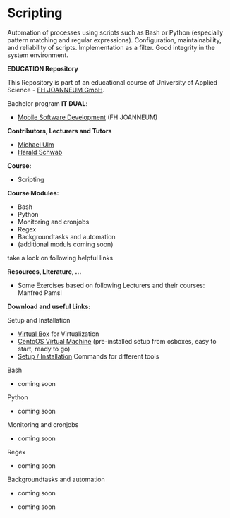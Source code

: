 # Scripting #
Automation of processes using scripts such as Bash or Python (especially pattern matching and regular expressions). Configuration, maintainability, and reliability of scripts. Implementation as a filter. Good integrity in the system environment. 

**EDUCATION Repository**

This Repository is part of an educational course of University of Applied Science - [FH JOANNEUM GmbH](https://www.fh-joanneum.at/iit).

Bachelor program **IT DUAL**:

- [Mobile Software Development](https://www.fh-joanneum.at/msd) (FH JOANNEUM)


**Contributors, Lecturers and Tutors**
- [Michael Ulm](https://github.com/michaelulm "Michael Ulm")
- [Harald Schwab](https://github.com/Rigbin "Harald Schwab")


**Course:**

- Scripting


**Course Modules:**

- Bash
- Python
- Monitoring and cronjobs
- Regex
- Backgroundtasks and automation
- (additional moduls coming soon)

take a look on following helpful links 


**Resources, Literature, ...**

- Some Exercises based on following Lecturers and their courses: Manfred Pamsl


**Download and useful Links:**

Setup and Installation

- [Virtual Box](https://www.virtualbox.org/ "VirtualBox") for Virtualization
- [CentoOS Virtual Machine](https://www.osboxes.org/centos/ "Virtual Machine") (pre-installed setup from osboxes, easy to start, ready to go)
- [Setup / Installation](setup-exercises.md "Setup / Installation") Commands for different tools

Bash

- coming soon

Python

- coming soon

Monitoring and cronjobs

- coming soon

Regex

- coming soon

Backgroundtasks and automation

- coming soon


- coming soon 

